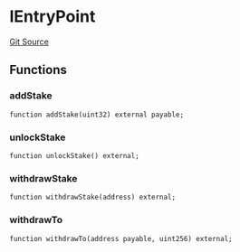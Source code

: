 # IEntryPoint
[Git Source](https://github.com/NaniDAO/accounts/blob/0bdf20bcc3f8bed754d4be8075e960ae6f46a676/src/paymasters/NEETH.sol)


## Functions
### addStake


```solidity
function addStake(uint32) external payable;
```

### unlockStake


```solidity
function unlockStake() external;
```

### withdrawStake


```solidity
function withdrawStake(address) external;
```

### withdrawTo


```solidity
function withdrawTo(address payable, uint256) external;
```

